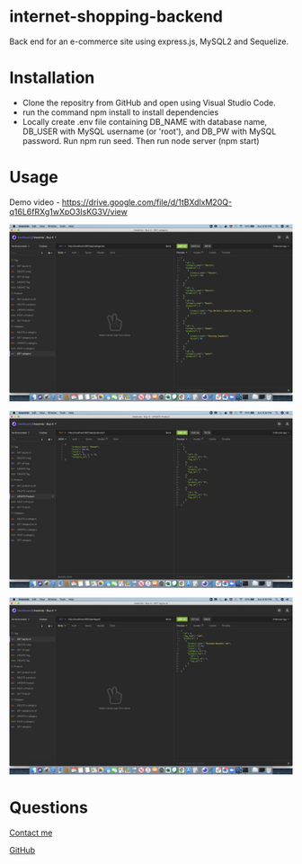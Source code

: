 # internet-shopping-backend

Back end for an e-commerce site using express.js, MySQL2 and Sequelize.

# Installation

* Clone the repositry from GitHub and open using Visual Studio Code.
* run the command npm install to install dependencies
* Locally create .env file containing DB_NAME with database name, DB_USER with MySQL username (or 'root'), and DB_PW with MySQL password. Run npm run seed. Then run node server (npm start)

# Usage

Demo video - https://drive.google.com/file/d/1tBXdlxM20Q-q16L6fRXg1wXpO3IsKG3V/view

![get all categories](assets/images/get_all_categories.png)

![update product](assets/images/update_product.png)

![get tag by id](assets/images/get_tag_by_id.png)


# Questions

[Contact me](chitra.iyer00@gmail.com)

[GitHub](https://github.com/ciyer87)
